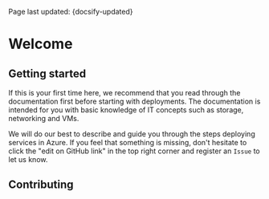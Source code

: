 Page last updated: {docsify-updated}
# Welcome

## Getting started

If this is your first time here, we recommend that you read through the documentation first before starting with deployments.
The documentation is intended for you with basic knowledge of IT concepts such as storage, networking and VMs.

We will do our best to describe and guide you through the steps deploying services in Azure. If you feel that something is missing, don't hesitate to click the "edit on GitHub link" in the top right corner and register an `Issue` to let us know.

## Contributing
